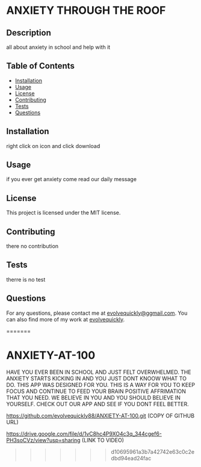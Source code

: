 
# ANXIETY THROUGH THE ROOF

## Description
all about anxiety in school and help with it

## Table of Contents
- [Installation](#installation)
- [Usage](#usage)
- [License](#license)
- [Contributing](#contributing)
- [Tests](#tests)
- [Questions](#questions)

## Installation
right click on icon and click download

## Usage
if you ever get anxiety come read our daily message

## License
This project is licensed under the MIT license.

## Contributing
there no contribution

## Tests
therre is no test

## Questions
For any questions, please contact me at [evolvequickly@ggmail.com](mailto:evolvequickly@ggmail.com). You can also find more of my work at [evolvequickly](https://github.com/evolvequickly).
  
=======
# ANXIETY-AT-100

HAVE YOU EVER BEEN IN SCHOOL AND JUST FELT OVERWHELMED. THE ANXIETY STARTS KICKING IN AND YOU JUST DONT KNOOW WHAT TO DO. THIS APP WAS DESIGNED FOR YOU. THIS IS A WAY FOR YOU TO KEEP FOCUS AND CONTINUE TO FEED YOUR BRAIN POSITIVE  AFFRIMATION THAT YOU NEED. WE BELIEVE IN YOU AND YOU SHOULD BELIEVE IN YOURSELF. CHECK OUT OUR APP AND SEE IF YOU DONT FEEL BETTER.

https://github.com/evolvequickly88/ANXIETY-AT-100.git (COPY OF GITHUB URL)

https://drive.google.com/file/d/1vC8hc4P9XO4c3q_344cgef6-PH3soCVz/view?usp=sharing (LINK TO VIDEO)
>>>>>>> d10695961a3b7a42742e63c0c2edbd94ead24fac
